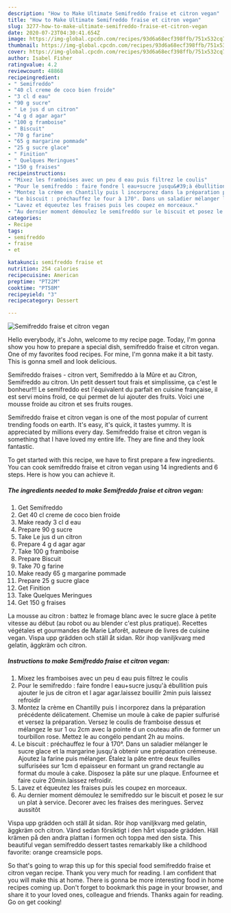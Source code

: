 ```yaml
---
description: "How to Make Ultimate Semifreddo fraise et citron vegan"
title: "How to Make Ultimate Semifreddo fraise et citron vegan"
slug: 3277-how-to-make-ultimate-semifreddo-fraise-et-citron-vegan
date: 2020-07-23T04:30:41.654Z
image: https://img-global.cpcdn.com/recipes/93d6a68ecf398ffb/751x532cq70/semifreddo-fraise-et-citron-vegan-photo-principale-de-la-recette.jpg
thumbnail: https://img-global.cpcdn.com/recipes/93d6a68ecf398ffb/751x532cq70/semifreddo-fraise-et-citron-vegan-photo-principale-de-la-recette.jpg
cover: https://img-global.cpcdn.com/recipes/93d6a68ecf398ffb/751x532cq70/semifreddo-fraise-et-citron-vegan-photo-principale-de-la-recette.jpg
author: Isabel Fisher
ratingvalue: 4.2
reviewcount: 48868
recipeingredient:
- " Semifreddo"
- "40 cl creme de coco bien froide"
- "3 cl d eau"
- "90 g sucre"
- " Le jus d un citron"
- "4 g d agar agar"
- "100 g framboise"
- " Biscuit"
- "70 g farine"
- "65 g margarine pommade"
- "25 g sucre glace"
- " Finition"
- " Quelques Meringues"
- "150 g fraises"
recipeinstructions:
- "Mixez les framboises avec un peu d eau puis filtrez le coulis"
- "Pour le semifreddo : faire fondre l eau+sucre jusqu&#39;à ébullition puis ajouter le jus de citron et l agar agar.laissez bouillir 2min puis laissez refroidir"
- "Montez la crème en Chantilly puis l incorporez dans la préparation précédente délicatement. Chemise un moule à cake de papier sulfurisé et versez la préparation. Versez le coulis de framboise dessus et mélangez le sur 1 ou 2cm avec la pointe d un couteau afin de former un tourbillon rose. Mettez le au congélo pendant 2h au moins."
- "Le biscuit : préchauffez le four à 170°. Dans un saladier mélanger le sucre glace et la margarine jusqu&#39;à obtenir une préparation crémeuse. Ajoutez la farine puis mélanger. Étalez la pâte entre deux feuilles sulfurisées sur 1cm d epaisseur en formant un grand rectangle au format du moule à cake. Disposez la pâte sur une plaque. Enfournee et faire cuire 20min.laissez refroidir."
- "Lavez et équeutez les fraises puis les coupez en morceaux."
- "Au dernier moment démoulez le semifreddo sur le biscuit et posez le sur un plat à service. Decorer avec les fraises des meringues. Servez aussitôt"
categories:
- Recipe
tags:
- semifreddo
- fraise
- et

katakunci: semifreddo fraise et 
nutrition: 254 calories
recipecuisine: American
preptime: "PT22M"
cooktime: "PT58M"
recipeyield: "3"
recipecategory: Dessert

---
```



![Semifreddo fraise et citron vegan](https://img-global.cpcdn.com/recipes/93d6a68ecf398ffb/751x532cq70/semifreddo-fraise-et-citron-vegan-photo-principale-de-la-recette.jpg)

Hello everybody, it's John, welcome to my recipe page. Today, I'm gonna show you how to prepare a special dish, semifreddo fraise et citron vegan. One of my favorites food recipes. For mine, I'm gonna make it a bit tasty. This is gonna smell and look delicious.

Semifreddo fraises - citron vert, Semifreddo à la Mûre et au Citron, Semifreddo au citron. Un petit dessert tout frais et simplissime, ça c&#39;est le bonheur!!! Le semifreddo est l&#39;équivalent du parfait en cuisine française, il est servi moins froid, ce qui permet de lui ajouter des fruits. Voici une mousse froide au citron et ses fruits rouges.

Semifreddo fraise et citron vegan is one of the most popular of current trending foods on earth. It's easy, it's quick, it tastes yummy. It is appreciated by millions every day. Semifreddo fraise et citron vegan is something that I have loved my entire life. They are fine and they look fantastic.


To get started with this recipe, we have to first prepare a few ingredients. You can cook semifreddo fraise et citron vegan using 14 ingredients and 6 steps. Here is how you can achieve it.

<!--inarticleads1-->

##### The ingredients needed to make Semifreddo fraise et citron vegan:

1. Get  Semifreddo
1. Get 40 cl creme de coco bien froide
1. Make ready 3 cl d eau
1. Prepare 90 g sucre
1. Take  Le jus d un citron
1. Prepare 4 g d agar agar
1. Take 100 g framboise
1. Prepare  Biscuit
1. Take 70 g farine
1. Make ready 65 g margarine pommade
1. Prepare 25 g sucre glace
1. Get  Finition
1. Take  Quelques Meringues
1. Get 150 g fraises


La mousse au citron : battez le fromage blanc avec le sucre glace à petite vitesse au début (au robot ou au blender c&#39;est plus pratique). Recettes végétales et gourmandes de Marie Laforêt, auteure de livres de cuisine vegan. Vispa upp grädden och ställ åt sidan. Rör ihop vaniljkvarg med gelatin, äggkräm och citron. 

<!--inarticleads2-->

##### Instructions to make Semifreddo fraise et citron vegan:

1. Mixez les framboises avec un peu d eau puis filtrez le coulis
1. Pour le semifreddo : faire fondre l eau+sucre jusqu&#39;à ébullition puis ajouter le jus de citron et l agar agar.laissez bouillir 2min puis laissez refroidir
1. Montez la crème en Chantilly puis l incorporez dans la préparation précédente délicatement. Chemise un moule à cake de papier sulfurisé et versez la préparation. Versez le coulis de framboise dessus et mélangez le sur 1 ou 2cm avec la pointe d un couteau afin de former un tourbillon rose. Mettez le au congélo pendant 2h au moins.
1. Le biscuit : préchauffez le four à 170°. Dans un saladier mélanger le sucre glace et la margarine jusqu&#39;à obtenir une préparation crémeuse. Ajoutez la farine puis mélanger. Étalez la pâte entre deux feuilles sulfurisées sur 1cm d epaisseur en formant un grand rectangle au format du moule à cake. Disposez la pâte sur une plaque. Enfournee et faire cuire 20min.laissez refroidir.
1. Lavez et équeutez les fraises puis les coupez en morceaux.
1. Au dernier moment démoulez le semifreddo sur le biscuit et posez le sur un plat à service. Decorer avec les fraises des meringues. Servez aussitôt


Vispa upp grädden och ställ åt sidan. Rör ihop vaniljkvarg med gelatin, äggkräm och citron. Vänd sedan försiktigt i den hårt vispade grädden. Häll krämen på den andra plattan i formen och toppa med den sista. This beautiful vegan semifreddo dessert tastes remarkably like a childhood favorite: orange creamsicle pops. 

So that's going to wrap this up for this special food semifreddo fraise et citron vegan recipe. Thank you very much for reading. I am confident that you will make this at home. There is gonna be more interesting food in home recipes coming up. Don't forget to bookmark this page in your browser, and share it to your loved ones, colleague and friends. Thanks again for reading. Go on get cooking!
